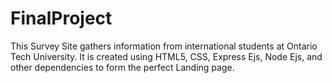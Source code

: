 ﻿# FinalProject
This Survey Site gathers information from international students at Ontario Tech University. It is created using HTML5, CSS, Express Ejs, Node Ejs, and other dependencies to form the perfect Landing page.
